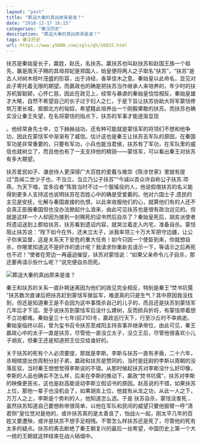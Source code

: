 ```yaml
---
layout: "post"
title: "葬送大秦的真凶原来是谁？"
date: "2018-12-17 16:15"
categories: "秦汉历史"
description: "葬送大秦的真凶原来是谁？"
tags: 秦汉历史
url: https://www.y5000.com/zgls/qh/16815.html
---
```






扶苏是秦始皇长子，嬴姓，赵氏，名扶苏。赢扶苏也叫赵扶苏和赵国王族一个祖先，赢是周天子赐的其母郑妃是郑国人，始皇便将两人之子取名“扶苏”，“扶苏”是古人对树木枝叶茂盛的形容，出于诗经，香草佳木之意。秦始皇以此命名，显见对此子寄托着无限的期望。而嬴政也的确是把扶苏当作继承人来培养的，年少时的扶苏机智聪颖，心怀仁慈，因此在政见上，经常与暴虐的秦始皇恰恰相反，秦始皇雄才大略，自然不希望自己的长子过于妇人之仁，于是下旨让扶苏协助大将军蒙恬修筑万里长城，抵御北方的匈奴，希望籍此培养出一个刚毅果敢的扶苏。而扶苏也确实没让秦王失望，在名将蒙恬的指点下，扶苏的军事才能逐渐显现

。他经常身先士卒，立下赫赫战功，还有种可能就是蒙恬军的将领们不想和他争功，因此在蒙恬军中渐渐有了威信。估计这也是秦王让扶苏去军队的原因，在秦国军功是非常重要的，只要有军功，小兵也能当君侯，扶苏有了军功，在军队里的威信也就树立了，而且他也有了一支支持他的精锐——蒙恬军，可以看出秦王对扶苏有多大期望。

扶苏爱民如子、谦逊待人更深得广大百姓的爱戴与推崇《陈涉世家》里就有提过“吾闻二世少子也，不当立，当立乃公子扶苏”“今诚以吾众诈自称公子扶苏.项燕，为天下唱，宜多应者”陈胜当时不过一个服徭役的人，他说假借扶苏的名义能得到更多人支持这也说明扶苏在百姓心中的确是受爱戴的。他对六国士子.遗民的主见是安抚，化解与秦国直接的仇恨，以此来收服他们的心，就算他们有的人还不会真正臣服秦国但也没办法掀起什么浪来，由此可见扶苏也是很有政治远见的。但就是这样一个人却因为接到一封赐死的诏书然后自杀了？秦始皇死后，胡亥派使者将遗诏送到上郡给扶苏，扶苏看到遗诏内容，就哭泣着走入内宅，准备自杀。蒙恬阻止扶苏说：“陛下如今在外，还未立太子，派我率领三十万大军把守边疆，让公子你来监督，这是关系天下安危的重大任务！如今只因一个使臣到来，你就想自杀，你哪里知道这不是奸诈的诡计呢？我请求你重新去请示一下，等请示之后再死也不迟！”使者在旁边一再逼迫催促，扶苏对蒙恬说：“如果父亲命令儿子自杀，那还要再请示些什么呢？”说完便自杀而死。

![葬送大秦的真凶原来是谁？](/uploads/allimg/170313/6-1F313143ZIS.JPG)

秦王和扶苏的关系一直扑朔迷离因为他们的政见完全相反，特别是秦王“焚书坑儒
”扶苏数次直谏后把扶苏赶到蒙恬军做监军，难道真的只是生气？其中原因我没找到，但还是知道秦王是不会因为这中事情杀自己的儿子的，而且还是扶苏到蒙恬军几年后才下诏。至于说扶苏到蒙恬军后没什么建树，反而损兵折将，有蒙恬带着想不立功都难。秦始皇三十七年(前210)冬，嬴政巡行天下，行至沙丘时不幸病逝。秦始皇临终以前，曾为玺书召令扶苏至咸阳主持丧事并继承帝位，由此可见，秦王嬴政心中的太子一直是扶苏，尽管他一直没立太子，没立王后，尽管他很喜欢小儿子胡亥，但秦王还是知道把王位交给谁好的。

关于扶苏的死有个人必须要提，那就是李斯。李斯与扶苏一直有矛盾，二十六年，丞相绾提出仿周制分封子弟，嬴政和扶苏是赞同的，当时是廷尉的李斯以周朝的没落反驳，当时秦王想想觉得李斯说的不错。从那时候起扶苏对李斯没什么好印像，李斯的人品也确实不怎么样，后来在李斯的推动下，嬴政“焚书坑儒”，扶苏对李斯的映像更恶劣，这也是赵高能说动李斯立假诏书的原因。赵高说的不错，如果扶苏上位，那他一辈子也没机会了，如果胡亥上位，他就有从龙之功，从此一人之下，万万人之上，李斯是个势利的人，他知道怎么选。于是
扶苏自杀，蒙恬没害死...虽然扶苏知道自己要想称帝很简单，以他在军队和民间的威望只要他振臂一呼“清君侧”皇位觉对是他的，或许扶苏真的是太善良了，怕战火一起，刚太平几年的百姓又要遭殃，或许是扶苏不想手足相残。不管怎么样扶苏还是死了，尽管他的死有太多的疑点。扶苏的离去断绝了秦王朝复兴的最后一丝希望，中国历史上第一个大一统的王朝就这样结束在战火硝烟中。

